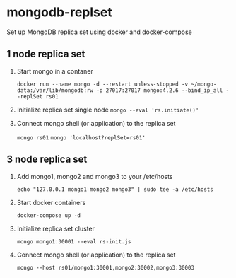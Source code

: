 # mongodb-replset

Set up MongoDB replica set using docker and docker-compose

## 1 node replica set

1. Start mongo in a contaner 

    ```docker run --name mongo -d --restart unless-stopped -v ~/mongo-data:/var/lib/mongodb:rw -p 27017:27017 mongo:4.2.6 --bind_ip_all --replSet rs01```

1. Initialize replica set single node
    ```mongo --eval 'rs.initiate()'```

1. Connect mongo shell (or application) to the replica set

    ```mongo rs01```
    ```mongo 'localhost?replSet=rs01'```


## 3 node replica set

1. Add mongo1, mongo2 and mongo3 to your /etc/hosts

    ```echo "127.0.0.1 mongo1 mongo2 mongo3" | sudo tee -a /etc/hosts```

1. Start docker containers

    ```docker-compose up -d```

1. Initialize replica set cluster

    ```mongo mongo1:30001 --eval rs-init.js```

1. Connect mongo shell (or application) to the replica set

    ```mongo --host rs01/mongo1:30001,mongo2:30002,mongo3:30003```
